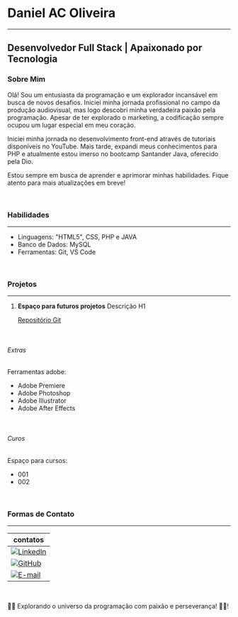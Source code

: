 # Daniel AC Oliveira
---

## Desenvolvedor Full Stack | Apaixonado por Tecnologia

### Sobre Mim
Olá! Sou um entusiasta da programação e um explorador incansável em busca de novos desafios. Iniciei minha jornada profissional no campo da produção audiovisual, mas logo descobri minha verdadeira paixão pela programação. Apesar de ter explorado o marketing, a codificação sempre ocupou um lugar especial em meu coração.

Iniciei minha jornada no desenvolvimento front-end através de tutoriais disponíveis no YouTube. Mais tarde, expandi meus conhecimentos para PHP e atualmente estou imerso no bootcamp Santander Java, oferecido pela Dio.

Estou sempre em busca de aprender e aprimorar minhas habilidades. Fique atento para mais atualizações em breve!

<br>

### Habilidades
---
- Linguagens: "HTML5", CSS, PHP e JAVA
- Banco de Dados: MySQL
- Ferramentas: Git, VS Code

<br>

### Projetos
---
1. **Espaço para futuros projetos**
   Descrição H1

   [Repositório Git](https://#)

<br>

###### Extras
Ferramentas adobe:

- Adobe Premiere
- Adobe Photoshop
- Adobe Illustrator
- Adobe After Effects

<br>

###### Curos
Espaço para cursos:
- 001
- 002

<br>

### Formas de Contato
---

| contatos |
|----------|
|[![LinkedIn](https://img.shields.io/badge/LinkedIn-0077B5?style=for-the-badge&logo=linkedin&logoColor=white)](https://www.linkedin.com/in/davi7web/)|
|[![GitHub](https://img.shields.io/badge/GitHub-100000?style=for-the-badge&logo=github&logoColor=white)](https://github.com/davi7)|
|[![E-mail](https://img.shields.io/badge/-Email-000?style=for-the-badge&logo=microsoft-outlook&logoColor=007BFF)](mailto:davi7multimidia@gmail.com)|


<br>

🚀🌟 Explorando o universo da programação com paixão e perseverança! 🌟🚀!